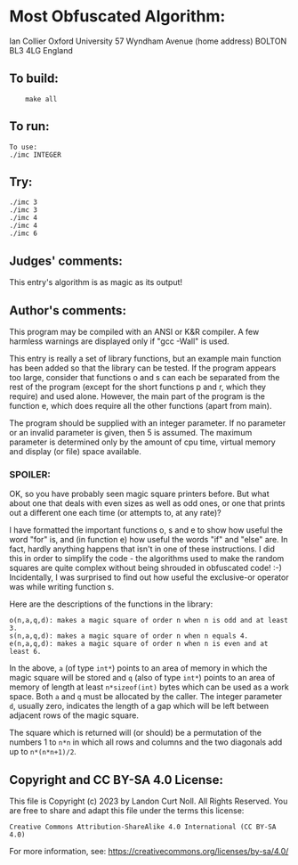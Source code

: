 # Most Obfuscated Algorithm:

Ian Collier
Oxford University
57 Wyndham Avenue        (home address)
BOLTON
BL3 4LG
England

## To build:

        make all

## To run:

    To use:
	./imc INTEGER

## Try:

	./imc 3
	./imc 3
	./imc 4
	./imc 4
	./imc 6

## Judges' comments:

This entry's algorithm is as magic as its output!


## Author's comments:

This program may be compiled with an ANSI or K&R compiler.  A few
harmless warnings are displayed only if "gcc -Wall" is used.

This entry is really a set of library functions, but an example
main function has been added so that the library can be tested.  If
the program appears too large, consider that functions o and s can
each be separated from the rest of the program (except for the short
functions p and r, which they require) and used alone.  However, the
main part of the program is the function e, which does require all the
other functions (apart from main).

The program should be supplied with an integer parameter.  If no
parameter or an invalid parameter is given, then 5 is assumed.  The
maximum parameter is determined only by the amount of cpu time, virtual
memory and display (or file) space available.

### SPOILER:

OK, so you have probably seen magic square printers before.  But what
about one that deals with even sizes as well as odd ones, or one that
prints out a different one each time (or attempts to, at any rate)?

I have formatted the important functions o, s and e to show how useful
the word "for" is, and (in function e) how useful the words "if" and
"else" are.  In fact, hardly anything happens that isn't in one of these
instructions.  I did this in order to simplify the code - the algorithms
used to make the random squares are quite complex without being shrouded
in obfuscated code! :-)  Incidentally, I was surprised to find out how
useful the exclusive-or operator was while writing function s.

Here are the descriptions of the functions in the library:

    o(n,a,q,d): makes a magic square of order n when n is odd and at least 3.
    s(n,a,q,d): makes a magic square of order n when n equals 4.
    e(n,a,q,d): makes a magic square of order n when n is even and at least 6.

In the above, `a` (of type `int*`) points to an area of memory in which
the magic square will be stored and `q` (also of type `int*`) points to
an area of memory of length at least `n*sizeof(int)` bytes which can be
used as a work space.  Both `a` and `q` must be allocated by the caller.
The integer parameter `d`, usually zero, indicates the length of a gap
which will be left between adjacent rows of the magic square.

The square which is returned will (or should) be a permutation of the
numbers 1 to `n*n` in which all rows and columns and the two diagonals
add up to `n*(n*n+1)/2`.

## Copyright and CC BY-SA 4.0 License:

This file is Copyright (c) 2023 by Landon Curt Noll.  All Rights Reserved.
You are free to share and adapt this file under the terms this license:

    Creative Commons Attribution-ShareAlike 4.0 International (CC BY-SA 4.0)

For more information, see: https://creativecommons.org/licenses/by-sa/4.0/
